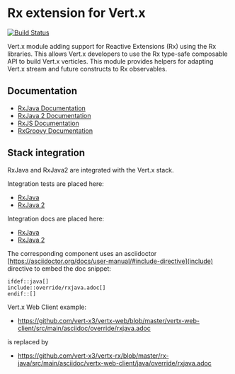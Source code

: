 # Rx extension for Vert.x

[![Build Status](https://travis-ci.org/vert-x3/vertx-rx.svg?branch=master)](https://travis-ci.org/vert-x3/vertx-rx)

Vert.x module adding support for Reactive Extensions (Rx) using the Rx libraries. This
allows Vert.x developers to use the Rx type-safe composable API to build Vert.x verticles.
This module provides helpers for adapting Vert.x stream and future constructs to Rx observables.

## Documentation

* [RxJava Documentation](http://vertx.io/docs/vertx-rx/java/)
* [RxJava 2 Documentation](http://vertx.io/docs/vertx-rx/java2/)
* [RxJS Documentation](http://vertx.io/docs/vertx-rx/js/)
* [RxGroovy Documentation](http://vertx.io/docs/vertx-rx/groovy/)

## Stack integration

RxJava and RxJava2 are integrated with the Vert.x stack.

Integration tests are placed here:

* [RxJava](https://github.com/vert-x3/vertx-rx/tree/master/rx-java/src/test/java/io/vertx/it)
* [RxJava 2](https://github.com/vert-x3/vertx-rx/tree/master/rx-java2/src/test/java/io/vertx/it)

Integration docs are placed here:

* [RxJava](https://github.com/vert-x3/vertx-rx/tree/master/rx-java/src/main/asciidoc)
* [RxJava 2](https://github.com/vert-x3/vertx-rx/tree/master/rx-java2/src/main/asciidoc)

The corresponding component uses an asciidoctor [https://asciidoctor.org/docs/user-manual/#include-directive](include) directive
to embed the doc snippet:

```
ifdef::java[]
include::override/rxjava.adoc[]
endif::[]
```

Vert.x Web Client example:

* https://github.com/vert-x3/vertx-web/blob/master/vertx-web-client/src/main/asciidoc/override/rxjava.adoc

is replaced by

* https://github.com/vert-x3/vertx-rx/blob/master/rx-java/src/main/asciidoc/vertx-web-client/java/override/rxjava.adoc
